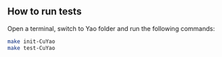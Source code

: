 ## How to run tests
    
Open a terminal, switch to Yao folder and run the following commands:
```bash
make init-CuYao
make test-CuYao
```

